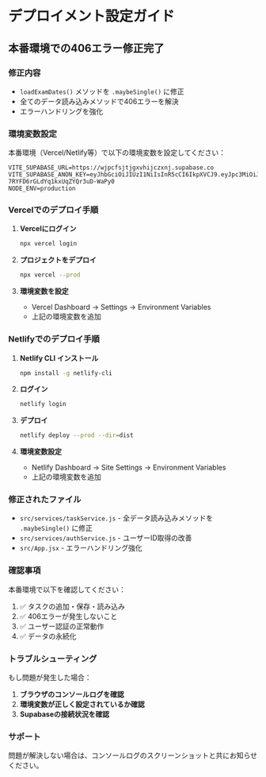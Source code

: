 # デプロイメント設定ガイド

## 本番環境での406エラー修正完了

### 修正内容
- `loadExamDates()` メソッドを `.maybeSingle()` に修正
- 全てのデータ読み込みメソッドで406エラーを解決
- エラーハンドリングを強化

### 環境変数設定

本番環境（Vercel/Netlify等）で以下の環境変数を設定してください：

```
VITE_SUPABASE_URL=https://wjpcfsjtjgxvhijczxnj.supabase.co
VITE_SUPABASE_ANON_KEY=eyJhbGciOiJIUzI1NiIsInR5cCI6IkpXVCJ9.eyJpc3MiOiJzdXBhYmFzZSIsInJlZiI6IndqcGNmc2p0amd4dmhpamN6eG5qIiwicm9sZSI6ImFub24iLCJpYXQiOjE3NTAzMDYxOTcsImV4cCI6MjA2NTg4MjE5N30.TRMV3BrHkCKH-7RYFD6rGLdYq1kxUqZYQr3uD-WaPy0
NODE_ENV=production
```

### Vercelでのデプロイ手順

1. **Vercelにログイン**
   ```bash
   npx vercel login
   ```

2. **プロジェクトをデプロイ**
   ```bash
   npx vercel --prod
   ```

3. **環境変数を設定**
   - Vercel Dashboard → Settings → Environment Variables
   - 上記の環境変数を追加

### Netlifyでのデプロイ手順

1. **Netlify CLI インストール**
   ```bash
   npm install -g netlify-cli
   ```

2. **ログイン**
   ```bash
   netlify login
   ```

3. **デプロイ**
   ```bash
   netlify deploy --prod --dir=dist
   ```

4. **環境変数設定**
   - Netlify Dashboard → Site Settings → Environment Variables
   - 上記の環境変数を追加

### 修正されたファイル

- `src/services/taskService.js` - 全データ読み込みメソッドを `.maybeSingle()` に修正
- `src/services/authService.js` - ユーザーID取得の改善
- `src/App.jsx` - エラーハンドリング強化

### 確認事項

本番環境で以下を確認してください：

1. ✅ タスクの追加・保存・読み込み
2. ✅ 406エラーが発生しないこと
3. ✅ ユーザー認証の正常動作
4. ✅ データの永続化

### トラブルシューティング

もし問題が発生した場合：

1. **ブラウザのコンソールログを確認**
2. **環境変数が正しく設定されているか確認**
3. **Supabaseの接続状況を確認**

### サポート

問題が解決しない場合は、コンソールログのスクリーンショットと共にお知らせください。
